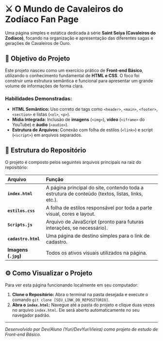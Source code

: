 # ⚔️ O Mundo de Cavaleiros do Zodíaco Fan Page

Uma página simples e estática dedicada à série **Saint Seiya (Cavaleiros do Zodíaco)**, focando na organização e apresentação das diferentes sagas e gerações de Cavaleiros de Ouro.

## 🎯 Objetivo do Projeto

Este projeto nasceu como um exercício prático de **Front-end Básico**, utilizando o conhecimento fundamental de **HTML e CSS**. O foco foi construir uma estrutura semântica e funcional para apresentar um grande volume de informações de forma clara.

### Habilidades Demonstradas:

* **HTML Semântico:** Uso correto de tags como `<header>`, `<main>`, `<footer>`, `<section>` e listas (`<ol>`, `<p>`).
* **Mídia Integrada:** Inclusão de **imagens** (`<img>`), **vídeo** (`<iframe>` do YouTube) e **áudio** (`<audio>`).
* **Estrutura de Arquivos:** Conexão com folha de estilos (`<link>`) e script (`<script>`) em arquivos separados.

## 🧱 Estrutura do Repositório

O projeto é composto pelos seguintes arquivos principais na raiz do repositório:

| Arquivo | Função |
| :--- | :--- |
| **`index.html`** | A página principal do site, contendo toda a estrutura de conteúdo (textos, listas, links, etc.). |
| **`estilos.css`** | A folha de estilos responsável por toda a parte visual, cores e layout. |
| **`Scripts.js`** | Arquivo de JavaScript (pronto para futuras interações, se necessário). |
| **`cadastro.html`** | Uma página de destino simples para o link de cadastro. |
| **Imagens (`.jpg`)** | Todos os ativos visuais utilizados na página. |

## ⚙️ Como Visualizar o Projeto

Para ver esta página funcionando localmente em seu computador:

1.  **Clone o Repositório:** Abra o terminal na pasta desejada e execute o comando `git clone [SEU_LINK_DO_REPOSITORIO]`.
2.  **Abra o `index.html`:** Navegue até a pasta do projeto e clique duas vezes no arquivo `index.html`. Ele será aberto automaticamente no seu navegador padrão.

---
*Desenvolvido por Dev/Aluno (Yuri/DevYuriVieira) como projeto de estudo de Front-end Básico.*
